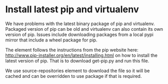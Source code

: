 Install latest pip and virtualenv
=================================

We have problems with the latest binary package of pip and virtualenv.
Packaged version of pip can be old and virtualenv can also contain its
own version of pip. Issues include downloading packages from a local
pypi mirror that include a wheel package for pip.

The element follows the instructions from the pip website here:
http://www.pip-installer.org/en/latest/installing.html on how to install
the latest version of pip. That is to download get-pip.py and run this
file.

We use source-repositories element to download the file so it will be
cached and can be overridden to use package if that is required.
